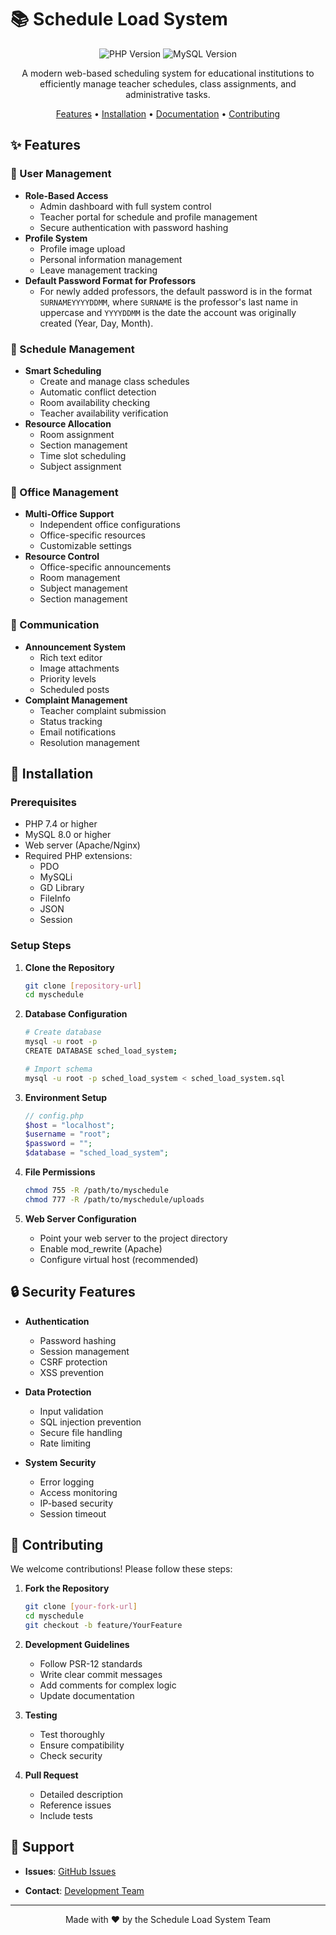 # 📚 Schedule Load System

<div align="center">

![PHP Version](https://img.shields.io/badge/PHP-7.4%2B-blue)
![MySQL Version](https://img.shields.io/badge/MySQL-8.0%2B-orange)

A modern web-based scheduling system for educational institutions to efficiently manage teacher schedules, class assignments, and administrative tasks.

[Features](#-features) • [Installation](#-installation) • [Documentation](#-documentation) • [Contributing](#-contributing)

</div>

## ✨ Features

### 👥 User Management
- **Role-Based Access**
  - Admin dashboard with full system control
  - Teacher portal for schedule and profile management
  - Secure authentication with password hashing
- **Profile System**
  - Profile image upload
  - Personal information management
  - Leave management tracking
- **Default Password Format for Professors**
  - For newly added professors, the default password is in the format `SURNAMEYYYYDDMM`, where `SURNAME` is the professor's last name in uppercase and `YYYYDDMM` is the date the account was originally created (Year, Day, Month).


### 📅 Schedule Management
- **Smart Scheduling**
  - Create and manage class schedules
  - Automatic conflict detection
  - Room availability checking
  - Teacher availability verification
- **Resource Allocation**
  - Room assignment
  - Section management
  - Time slot scheduling
  - Subject assignment

### 🏢 Office Management
- **Multi-Office Support**
  - Independent office configurations
  - Office-specific resources
  - Customizable settings
- **Resource Control**
  - Office-specific announcements
  - Room management
  - Subject management
  - Section management

### 📢 Communication
- **Announcement System**
  - Rich text editor
  - Image attachments
  - Priority levels
  - Scheduled posts
- **Complaint Management**
  - Teacher complaint submission
  - Status tracking
  - Email notifications
  - Resolution management

## 🚀 Installation

### Prerequisites
- PHP 7.4 or higher
- MySQL 8.0 or higher
- Web server (Apache/Nginx)
- Required PHP extensions:
  - PDO
  - MySQLi
  - GD Library
  - FileInfo
  - JSON
  - Session

### Setup Steps

1. **Clone the Repository**
   ```bash
   git clone [repository-url]
   cd myschedule
   ```

2. **Database Configuration**
   ```bash
   # Create database
   mysql -u root -p
   CREATE DATABASE sched_load_system;
   
   # Import schema
   mysql -u root -p sched_load_system < sched_load_system.sql
   ```

3. **Environment Setup**
   ```php
   // config.php
   $host = "localhost";
   $username = "root";
   $password = "";
   $database = "sched_load_system";
   ```

4. **File Permissions**
   ```bash
   chmod 755 -R /path/to/myschedule
   chmod 777 -R /path/to/myschedule/uploads
   ```

5. **Web Server Configuration**
   - Point your web server to the project directory
   - Enable mod_rewrite (Apache)
   - Configure virtual host (recommended)

## 🔒 Security Features

- **Authentication**
  - Password hashing
  - Session management
  - CSRF protection
  - XSS prevention

- **Data Protection**
  - Input validation
  - SQL injection prevention
  - Secure file handling
  - Rate limiting

- **System Security**
  - Error logging
  - Access monitoring
  - IP-based security
  - Session timeout

## 🤝 Contributing

We welcome contributions! Please follow these steps:

1. **Fork the Repository**
   ```bash
   git clone [your-fork-url]
   cd myschedule
   git checkout -b feature/YourFeature
   ```

2. **Development Guidelines**
   - Follow PSR-12 standards
   - Write clear commit messages
   - Add comments for complex logic
   - Update documentation

3. **Testing**
   - Test thoroughly
   - Ensure compatibility
   - Check security

4. **Pull Request**
   - Detailed description
   - Reference issues
   - Include tests

## 💬 Support

- **Issues**: [GitHub Issues](https://github.com/markusknave/myschedule/issues)

- **Contact**: [Development Team](seandavenn@gmail.com)


---

<div align="center">

Made with ❤️ by the Schedule Load System Team

</div> 
